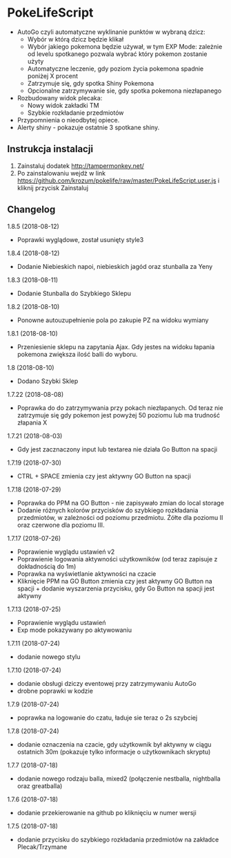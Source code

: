 # PokeLifeScript

* AutoGo czyli automatyczne wyklinanie punktów w wybraną dzicz:
  - Wybór w którą dzicz będzie klikał
  - Wybór jakiego pokemona będzie używał, w tym EXP Mode:  zależnie od levelu spotkanego pozwala wybrać który pokemon zostanie użyty
  - Automatyczne leczenie, gdy poziom życia pokemona spadnie poniżej X procent
  - Zatrzymuje się, gdy spotka Shiny Pokemona
  - Opcionalne zatrzymywanie sie, gdy spotka pokemona niezłapanego
* Rozbudowany widok plecaka:
  - Nowy widok zakładki TM
  - Szybkie rozkładanie przedmiotów
* Przypomnienia o nieodbytej opiece.
* Alerty shiny - pokazuje ostatnie 3 spotkane shiny.

Instrukcja instalacji
---------

1. Zainstaluj dodatek http://tampermonkey.net/
2. Po zainstalowaniu wejdż w link https://github.com/krozum/pokelife/raw/master/PokeLifeScript.user.js i kliknij przycisk Zainstaluj


Changelog
---------
1.8.5 (2018-08-12)
* Poprawki wyglądowe, został usunięty style3

1.8.4 (2018-08-12)
* Dodanie Niebieskich napoi, niebieskich jagód oraz stunballa za Yeny

1.8.3 (2018-08-11)
* Dodanie Stunballa do Szybkiego Sklepu

1.8.2 (2018-08-10)
* Ponowne autouzupełnienie pola po zakupie PZ na widoku wymiany

1.8.1 (2018-08-10)
* Przeniesienie sklepu na zapytania Ajax. Gdy jestes na widoku łapania pokemona zwiększa ilość balli do wyboru.

1.8 (2018-08-10)
* Dodano Szybki Sklep

1.7.22 (2018-08-08)
* Poprawka do do zatrzymywania przy pokach niezłapanych. Od teraz nie zatrzymuje się gdy pokemon jest powyżej 50 poziomu lub ma trudność złapania X

1.7.21 (2018-08-03)
* Gdy jest zacznaczony input lub textarea nie działa Go Button na spacji

1.7.19 (2018-07-30)
* CTRL + SPACE zmienia czy jest aktywny GO Button na spacji

1.7.18 (2018-07-29)
* Poprawka do PPM na GO Button - nie zapisywało zmian do local storage
* Dodanie różnych kolorów przycisków do szybkiego rozkładania przedmiotów, w zależności od poziomu przedmiotu. Źółte dla poziomu II oraz czerwone dla poziomu III.

1.7.17 (2018-07-26)
* Poprawienie wyglądu ustawień v2
* Poprawienie logowania aktywności użytkowników (od teraz zapisuje z dokładnością do 1m)
* Poprawka na wyświetlanie aktywności na czacie
* Kliknięcie PPM na GO Button zmienia czy jest aktywny GO Button na spacji + dodanie wyszarzenia przycisku, gdy Go Button na spacji jest aktywny

1.7.13 (2018-07-25)
* Poprawienie wyglądu ustawień
* Exp mode pokazywany po aktywowaniu

1.7.11 (2018-07-24)
* dodanie nowego stylu

1.7.10 (2018-07-24)
* dodanie obsługi dziczy eventowej przy zatrzymywaniu AutoGo
* drobne poprawki w kodzie

1.7.9 (2018-07-24)
* poprawka na logowanie do czatu, ładuje sie teraz o 2s szybciej

1.7.8 (2018-07-24)
* dodanie oznaczenia na czacie, gdy użytkownik był aktywny w ciągu ostatnich 30m (pokazuje tylko informacje o użytkownikach skryptu)

1.7.7 (2018-07-18)
* dodanie nowego rodzaju balla, mixed2 (połączenie nestballa, nightballa oraz greatballa)

1.7.6 (2018-07-18)
* dodanie przekierowanie na github po kliknięciu w numer wersji

1.7.5 (2018-07-18)
* dodanie przycisku do szybkiego rozkładania przedmiotów na zakładce Plecak/Trzymane
